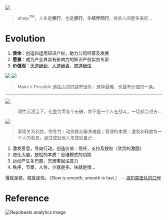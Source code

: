 

![](https://github.com/ipr9/ipr9/assets/163503847/1a31f258-954d-40cb-9fe4-5af193819957)
> ahaip<sup>TM</sup>，人生是**修行**，也是**旅行**，多**结伴同行**，体验人间更多美好...

# Evolution

1. **使命**：创造和运用知识产权，助力公司经营及发展
2. **愿景**：成为产业界具有影响力的知识产权实务专家
3. **价值观**：<ins>天道酬勤</ins>、<ins>人道酬善</ins>、<ins>商道酬信</ins>

![](https://github.com/ipr9/ipr9/assets/163503847/b2687fda-2b10-4357-9ade-4d48a61916a7)
![](https://github.com/ipr9/ipr9/assets/163503847/8b7e1a6f-b4e6-4fbe-9eeb-db4e664a696d)
> Make it Possible 通往山顶的路有很多，选择最难、也最有价值的一条。

---

![](https://github.com/user-attachments/assets/d938fa15-c760-4cfe-9ebd-00846b584303)
> 理性沉浸当下，化整为零各个击破，你不是一个人在战斗，一切都会过去...

![](https://github.com/user-attachments/assets/85ea495e-5ef6-4c19-817b-c3276596c09c)
> 事情关系利益，领导力：动员群众解决难题；管理的本质：激发和释放每一个人的善意，通过成就他人来成就自己...


1. 激发善意，导向行动，创造价值：信任，支持及授权（欣赏的激励）
2. 进化大脑，放松的本质：思维模式的切换
3. 运动产生多巴胺，冥想带回注意力
4. 秩序，节奏，人性，少就是多，快就是慢...

慢就是稳，稳就是快。（Slow is smooth, smooth is fast.）
-- [海豹突击队的口号](https://www.navyseal.com/slow-is-smooth-smooth-is-fast/)


# Reference

![](https://repobeats.axiom.co/api/embed/33051853ccf6265eb7d31d271476fbb6ef9e95ef.svg "Repobeats analytics image")
